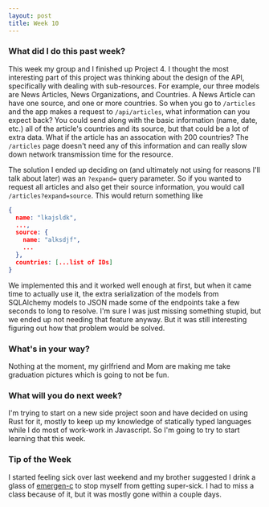 ```yaml
---
layout: post
title: Week 10
---
```


### What did I do this past week?
This week my group and I finished up Project 4. I thought the most interesting part of this project was thinking about the design of the API, specifically with dealing with sub-resources. For example, our three models are News Articles, News Organizations, and Countries. A News Article can have one source, and one or more countries. So when you go to `/articles` and the app makes a request to `/api/articles`, what information can you expect back? You could send along with the basic information (name, date, etc.) all of the article's countries and its source, but that could be a lot of extra data. What if the article has an assocation with 200 countries? The `/articles` page doesn't need any of this information and can really slow down network transmission time for the resource. 

The solution I ended up deciding on (and ultimately not using for reasons I'll talk about later) was an `?expand=` query parameter. So if you wanted to request all articles and also get their source information, you would call `/articles?expand=source`. This would return something like

```json
{
  name: "lkajsldk",
  ...,
  source: {
    name: "alksdjf",
    ...
  },
  countries: [...list of IDs]
}
```

We implemented this and it worked well enough at first, but when it came time to actually use it, the extra serialization of the models from SQLAlchemy models to JSON made some of the endpoints take a few seconds to long to resolve. I'm sure I was just missing something stupid, but we ended up not needing that feature anyway. But it was still interesting figuring out how that problem would be solved. 

### What's in your way?
Nothing at the moment, my girlfriend and Mom are making me take graduation pictures which is going to not be fun.

### What will you do next week?
I'm trying to start on a new side project soon and have decided on using Rust for it, mostly to keep up my knowledge of statically typed languages while I do most of work-work in Javascript. So I'm going to try to start learning that this week.

### Tip of the Week
I started feeling sick over last weekend and my brother suggested I drink a glass of [emergen-c](http://www.emergenc.com/) to stop myself from getting super-sick. I had to miss a class because of it, but it was mostly gone within a couple days.

